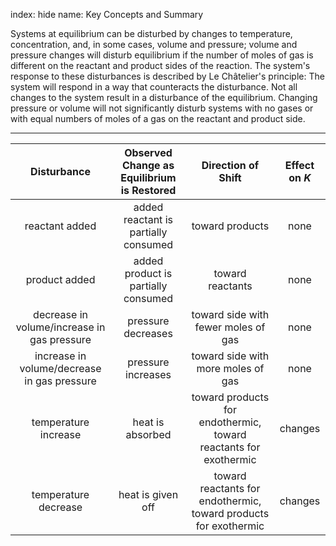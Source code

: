 index: hide
name: Key Concepts and Summary

Systems at equilibrium can be disturbed by changes to temperature, concentration, and, in some cases, volume and pressure; volume and pressure changes will disturb equilibrium if the number of moles of gas is different on the reactant and product sides of the reaction. The system's response to these disturbances is described by Le Châtelier's principle: The system will respond in a way that counteracts the disturbance. Not all changes to the system result in a disturbance of the equilibrium. Changing pressure or volume will not significantly disturb systems with no gases or with equal numbers of moles of a gas on the reactant and product side.


****

| Disturbance | Observed Change as Equilibrium is Restored | Direction of Shift | Effect on  *K* |
|:-:|:-:|:-:|:-:|
| reactant added | added reactant is partially consumed | toward products | none |
| product added | added product is partially consumed | toward reactants | none |
| decrease in volume/increase in gas pressure | pressure decreases | toward side with fewer moles of gas | none |
| increase in volume/decrease in gas pressure | pressure increases | toward side with more moles of gas | none |
| temperature increase | heat is absorbed | toward products for endothermic, toward reactants for exothermic | changes |
| temperature decrease | heat is given off | toward reactants for endothermic, toward products for exothermic | changes |
    
